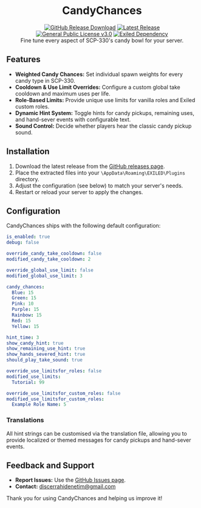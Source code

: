 <h1 align="center">CandyChances</h1>
<div align="center">
<a href="https://github.com/MS-crew/CandyChances/releases"><img src="https://img.shields.io/github/downloads/MS-crew/CandyChances/total?style=for-the-badge&logo=github" alt="GitHub Release Download"></a>
<a href="https://github.com/MS-crew/CandyChances/releases"><img src="https://img.shields.io/badge/Build-2.2.0-brightgreen?style=for-the-badge&logo=gitbook" alt="Latest Release"></a>
<a href="https://github.com/MS-crew/CandyChances/blob/master/LICENSE"><img src="https://img.shields.io/badge/Licence-GPL_3.0-blue?style=for-the-badge&logo=gitbook" alt="General Public License v3.0"></a>
<a href="https://github.com/ExMod-Team/EXILED"><img src="https://img.shields.io/badge/Exiled-9.0.0-green?style=for-the-badge&logo=gitbook" alt="Exiled Dependency"></a>
</div>

<div align="center">
Fine tune every aspect of SCP-330's candy bowl for your server.
</div>

## Features

- **Weighted Candy Chances:** Set individual spawn weights for every candy type in SCP-330.
- **Cooldown & Use Limit Overrides:** Configure a custom global take cooldown and maximum uses per life.
- **Role-Based Limits:** Provide unique use limits for vanilla roles and Exiled custom roles.
- **Dynamic Hint System:** Toggle hints for candy pickups, remaining uses, and hand-sever events with configurable text.
- **Sound Control:** Decide whether players hear the classic candy pickup sound.

## Installation

1. Download the latest release from the [GitHub releases page](https://github.com/MS-crew/CandyChances/releases).
2. Place the extracted files into your `\AppData\Roaming\EXILED\Plugins` directory.
3. Adjust the configuration (see below) to match your server's needs.
4. Restart or reload your server to apply the changes.

## Configuration

CandyChances ships with the following default configuration:

```yml
is_enabled: true
debug: false

override_candy_take_cooldown: false
modified_candy_take_cooldown: 2

override_global_use_limit: false
modified_global_use_limit: 3

candy_chances:
  Blue: 15
  Green: 15
  Pink: 10
  Purple: 15
  Rainbow: 15
  Red: 15
  Yellow: 15

hint_time: 3
show_candy_hint: true
show_remaining_use_hint: true
show_hands_severed_hint: true
should_play_take_sound: true

override_use_limitsfor_roles: false
modified_use_limits:
  Tutorial: 99

override_use_limitsfor_custom_roles: false
modified_use_limitsfor_custom_roles:
  Example Role Name: 5
```

### Translations

All hint strings can be customised via the translation file, allowing you to provide localized or themed messages for candy pickups and hand-sever events.

## Feedback and Support

- **Report Issues:** Use the [GitHub Issues page](https://github.com/MS-crew/CandyChances/issues).
- **Contact:** [discerrahidenetim@gmail.com](mailto:discerrahidenetim@gmail.com)

Thank you for using CandyChances and helping us improve it!
